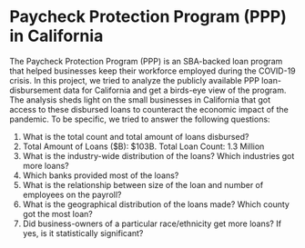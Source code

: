 # Paycheck Protection Program (PPP) in California
The Paycheck Protection Program (PPP) is an SBA-backed loan program that helped businesses keep their workforce employed during the COVID-19 crisis. In this project, we tried to analyze the publicly available PPP loan-disbursement data for California and get a birds-eye view of the program. The analysis sheds light on the small businesses in California that got access to these disbursed loans to counteract the economic impact of the pandemic.  To be specific, we tried to answer the following questions:
1.	What is the total count and total amount of loans disbursed?
2.	Total Amount of Loans ($B): $103B. Total Loan Count: 1.3 Million
3.	What is the industry-wide distribution of the loans? Which industries got more loans?
4.	Which banks provided most of the loans?
5.	What is the relationship between size of the loan and number of employees on the payroll?
6.	What is the geographical distribution of the loans made? Which county got the most loan?
7.	Did business-owners of a particular race/ethnicity get more loans? If yes, is it statistically significant?

